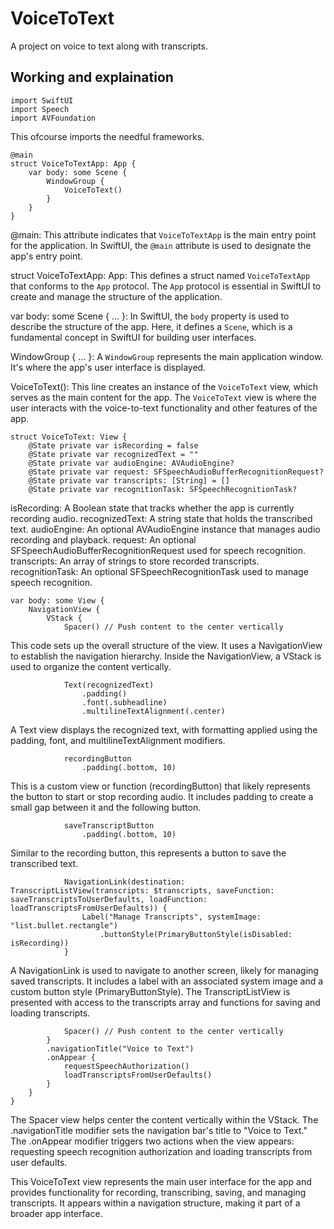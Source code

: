 # VoiceToText
A project on voice to text along with transcripts.

## Working and explaination

```
import SwiftUI
import Speech
import AVFoundation
```
This ofcourse imports the needful frameworks.

```
@main
struct VoiceToTextApp: App {
    var body: some Scene {
        WindowGroup {
            VoiceToText()
        }
    }
}
```

@main: This attribute indicates that `VoiceToTextApp` is the main entry point for the application. In SwiftUI, the `@main` attribute is used to designate the app's entry point.

struct VoiceToTextApp: App: This defines a struct named `VoiceToTextApp` that conforms to the `App` protocol. The `App` protocol is essential in SwiftUI to create and manage the structure of the application.

var body: some Scene { ... }: In SwiftUI, the `body` property is used to describe the structure of the app. Here, it defines a `Scene`, which is a fundamental concept in SwiftUI for building user interfaces.

WindowGroup { ... }: A `WindowGroup` represents the main application window. It's where the app's user interface is displayed.

VoiceToText(): This line creates an instance of the `VoiceToText` view, which serves as the main content for the app. The `VoiceToText` view is where the user interacts with the voice-to-text functionality and other features of the app.

```
struct VoiceToText: View {
    @State private var isRecording = false
    @State private var recognizedText = ""
    @State private var audioEngine: AVAudioEngine?
    @State private var request: SFSpeechAudioBufferRecognitionRequest?
    @State private var transcripts: [String] = []
    @State private var recognitionTask: SFSpeechRecognitionTask?
```

isRecording: A Boolean state that tracks whether the app is currently recording audio.
recognizedText: A string state that holds the transcribed text.
audioEngine: An optional AVAudioEngine instance that manages audio recording and playback.
request: An optional SFSpeechAudioBufferRecognitionRequest used for speech recognition.
transcripts: An array of strings to store recorded transcripts.
recognitionTask: An optional SFSpeechRecognitionTask used to manage speech recognition.

```
var body: some View {
    NavigationView {
        VStack {
            Spacer() // Push content to the center vertically
```
This code sets up the overall structure of the view. It uses a NavigationView to establish the navigation hierarchy. Inside the NavigationView, a VStack is used to organize the content vertically.

```
            Text(recognizedText)
                .padding()
                .font(.subheadline)
                .multilineTextAlignment(.center)
```
A Text view displays the recognized text, with formatting applied using the padding, font, and multilineTextAlignment modifiers.

```
            recordingButton
                .padding(.bottom, 10)
```
This is a custom view or function (recordingButton) that likely represents the button to start or stop recording audio. It includes padding to create a small gap between it and the following button.

```
            saveTranscriptButton
                .padding(.bottom, 10)
```
Similar to the recording button, this represents a button to save the transcribed text.

```
            NavigationLink(destination: TranscriptListView(transcripts: $transcripts, saveFunction: saveTranscriptsToUserDefaults, loadFunction: loadTranscriptsFromUserDefaults)) {
                Label("Manage Transcripts", systemImage: "list.bullet.rectangle")
                    .buttonStyle(PrimaryButtonStyle(isDisabled: isRecording))
            }
```
A NavigationLink is used to navigate to another screen, likely for managing saved transcripts. It includes a label with an associated system image and a custom button style (PrimaryButtonStyle). The TranscriptListView is presented with access to the transcripts array and functions for saving and loading transcripts.

```
            Spacer() // Push content to the center vertically
        }
        .navigationTitle("Voice to Text")
        .onAppear {
            requestSpeechAuthorization()
            loadTranscriptsFromUserDefaults()
        }
    }
}
```
The Spacer view helps center the content vertically within the VStack. The .navigationTitle modifier sets the navigation bar's title to "Voice to Text." The .onAppear modifier triggers two actions when the view appears: requesting speech recognition authorization and loading transcripts from user defaults.

This VoiceToText view represents the main user interface for the app and provides functionality for recording, transcribing, saving, and managing transcripts. It appears within a navigation structure, making it part of a broader app interface.
